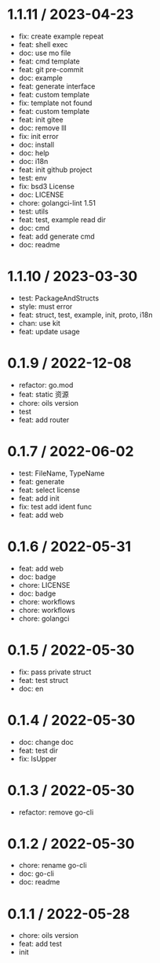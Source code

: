 
1.1.11 / 2023-04-23
==================

* fix: create example repeat
* feat: shell exec
* doc: use mo file
* feat: cmd template
* feat: git pre-commit
* doc: example
* feat: generate interface
* feat: custom template
* fix: template not found
* feat: custom template
* feat: init gitee
* doc: remove lll
* fix: init error
* doc: install
* doc: help
* doc: i18n
* feat: init github project
* test: env
* fix: bsd3 License
* doc: LICENSE
* chore: golangci-lint 1.51
* test: utils
* feat: test, example read dir
* doc: cmd
* feat: add generate cmd
* doc: readme

1.1.10 / 2023-03-30
==================

* test: PackageAndStructs
* style: must error
* feat: struct, test, example, init, proto, i18n
* chan: use kit
* feat: update usage

0.1.9 / 2022-12-08
==================

* refactor: go.mod
* feat: static 资源
* chore: oils version
* test
* feat: add router

0.1.7 / 2022-06-02
==================

* test: FileName, TypeName
* feat: generate
* feat: select license
* feat: add init
* fix: test add ident func
* feat: add web

0.1.6 / 2022-05-31
==================

* feat: add web
* doc: badge
* chore: LICENSE
* doc: badge
* chore: workflows
* chore: workflows
* chore: golangci

0.1.5 / 2022-05-30
==================

* fix: pass private struct
* feat: test struct
* doc: en

0.1.4 / 2022-05-30
==================

* doc: change doc
* feat: test dir
* fix: IsUpper

0.1.3 / 2022-05-30
==================

* refactor: remove go-cli

0.1.2 / 2022-05-30
==================

* chore: rename go-cli
* doc: go-cli
* doc: readme

0.1.1 / 2022-05-28
==================

* chore: oils version
* feat: add test
* init
